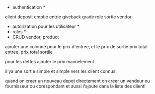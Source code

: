 - authentication *

client
deposit
emptie
entrie
giveback
grade
role
sortie
vendor



- autorization pour les utilisateur *
- roles *
- CRUD vendor, product


ajouter une colonne pour le prix d'entree, et le prix de sortie
prix total entree,
prix total sortiie

pour les dettes ajouter le prix manuelement.

il ya une sortie simple et simple vers les client connus!



quand on creer un nouveau depot directement on creer un vendeur ou fournisseur ou corespondant et aussi l'ajoute dans la liste des client!